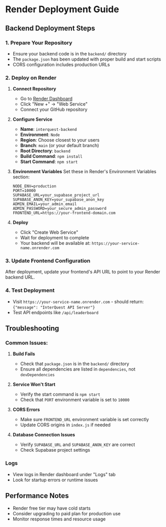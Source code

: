 # Render Deployment Guide

## Backend Deployment Steps

### 1. Prepare Your Repository
- Ensure your backend code is in the `backend/` directory
- The `package.json` has been updated with proper build and start scripts
- CORS configuration includes production URLs

### 2. Deploy on Render

1. **Connect Repository**
   - Go to [Render Dashboard](https://dashboard.render.com)
   - Click "New +" → "Web Service"
   - Connect your GitHub repository

2. **Configure Service**
   - **Name**: `interquest-backend`
   - **Environment**: `Node`
   - **Region**: Choose closest to your users
   - **Branch**: `main` (or your default branch)
   - **Root Directory**: `backend`
   - **Build Command**: `npm install`
   - **Start Command**: `npm start`

3. **Environment Variables**
   Set these in Render's Environment Variables section:
   ```
   NODE_ENV=production
   PORT=10000
   SUPABASE_URL=your_supabase_project_url
   SUPABASE_ANON_KEY=your_supabase_anon_key
   ADMIN_EMAIL=your_admin_email
   ADMIN_PASSWORD=your_secure_admin_password
   FRONTEND_URL=https://your-frontend-domain.com
   ```

4. **Deploy**
   - Click "Create Web Service"
   - Wait for deployment to complete
   - Your backend will be available at: `https://your-service-name.onrender.com`

### 3. Update Frontend Configuration
After deployment, update your frontend's API URL to point to your Render backend URL.

### 4. Test Deployment
- Visit `https://your-service-name.onrender.com` - should return: `{"message": "InterQuest API Server"}`
- Test API endpoints like `/api/leaderboard`

## Troubleshooting

### Common Issues:

1. **Build Fails**
   - Check that `package.json` is in the `backend/` directory
   - Ensure all dependencies are listed in `dependencies`, not `devDependencies`

2. **Service Won't Start**
   - Verify the start command is `npm start`
   - Check that `PORT` environment variable is set to `10000`

3. **CORS Errors**
   - Make sure `FRONTEND_URL` environment variable is set correctly
   - Update CORS origins in `index.js` if needed

4. **Database Connection Issues**
   - Verify `SUPABASE_URL` and `SUPABASE_ANON_KEY` are correct
   - Check Supabase project settings

### Logs
- View logs in Render dashboard under "Logs" tab
- Look for startup errors or runtime issues

## Performance Notes
- Render free tier may have cold starts
- Consider upgrading to paid plan for production use
- Monitor response times and resource usage
